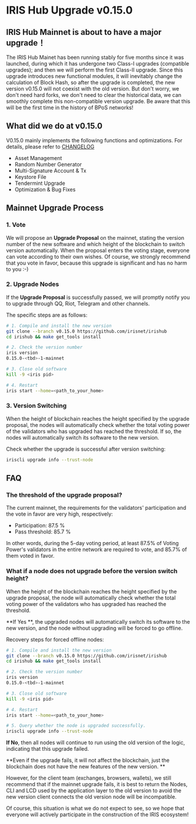 # IRIS Hub Upgrade v0.15.0

## IRIS Hub Mainnet is about to have a major upgrade！

The IRIS Hub Mainet has been running stably for five months since it was launched, during which it has undergone two Class-I upgrades (compatible upgrades); and then we will perform the first Class-II upgrade. Since this upgrade introduces new functional modules, it will inevitably change the calculation of Block Hash, so after the upgrade is completed, the new version v0.15.0 will not coexist with the old version. But don't worry, we don't need hard forks, we don't need to clear the historical data, we can smoothly complete this non-compatible version upgrade. Be aware that this will be the first time in the history of BPoS networks!

## What did we do at v0.15.0

V0.15.0 mainly implements the following functions and optimizations. For details, please refer to [CHANGELOG](https://github.com/irisnet/irishub/blob/release0.15/CHANGELOG.md)

- Asset Management
- Random Number Generator
- Multi-Signature Account & Tx
- Keystore File
- Tendermint Upgrade
- Optimization & Bug Fixes


## Mainnet Upgrade Process

### 1. Vote

We will propose an **Upgrade Proposal** on the mainnet, stating the version number of the new software and which height of the blockchain to switch version automatically. When the proposal enters the voting stage, everyone can vote according to their own wishes. Of course, we strongly recommend that you vote in favor, because this upgrade is significant and has no harm to you :-)

### 2. Upgrade Nodes

If the  **Upgrade Proposal**  is successfully passed, we will promptly notify you to upgrade through QQ, Riot, Telegram and other channels.

The specific steps are as follows:

```bash
# 1. Compile and install the new version
git clone --branch v0.15.0 https://github.com/irisnet/irishub
cd irishub && make get_tools install

# 2. Check the version number
iris version
0.15.0-<tbd>-1-mainnet

# 3. Close old software
kill -9 <iris pid>

# 4. Restart
iris start --home=<path_to_your_home>
```

### 3. Version Switching

When the height of blockchain reaches the height specified by the upgrade proposal, the nodes will automatically check whether the total voting power of the validators who has upgraded has reached the threshold. If so, the nodes will automatically switch its software to the new version.

Check whether the upgrade is successful after version switching:

```bash
iriscli upgrade info --trust-node
```

## FAQ

### The threshold of the upgrade proposal?

The current mainnet, the requirements for the validators' participation and the vote in favor are very high, respectively:

- Participation: 87.5 %
- Pass threshold: 85.7 %

In other words, during the 5-day voting period, at least 87.5% of Voting Power's validators in the entire network are required to vote, and 85.7% of them voted in favor.

### What if a node does not upgrade before the version switch height?

When the height of the blockchain reaches the height specified by the upgrade proposal, the node will automatically check whether the total voting power of the validators who has upgraded has reached the threshold.

**If Yes **, the upgraded nodes will automatically switch its software to the new version, and the node without upgrading will be forced to go offline.

Recovery steps for forced offline nodes:

```bash
# 1. Compile and install the new version
git clone --branch v0.15.0 https://github.com/irisnet/irishub
cd irishub && make get_tools install

# 2. Check the version number
iris version
0.15.0-<tbd>-1-mainnet

# 3. Close old software
kill -9 <iris pid>

# 4. Restart
iris start --home=<path_to_your_home>

# 5. Query whether the node is upgraded successfully.
iriscli upgrade info --trust-node
```

**If No**, then all nodes will continue to run using the old version of the logic, indicating that this upgrade failed.

**Even if the upgrade fails, it will not affect the blockchain, just the blockchain does not have the new features of the new version. **

However, for the client team (exchanges, browsers, wallets), we still recommend that if the mainnet upgrade fails, it is best to return the Nodes, CLI and LCD used by the application layer to the old version to avoid the new version client connects the old version node will be incompatible.

Of course, this situation is what we do not expect to see, so we hope that everyone will actively participate in the construction of the IRIS ecosystem!
